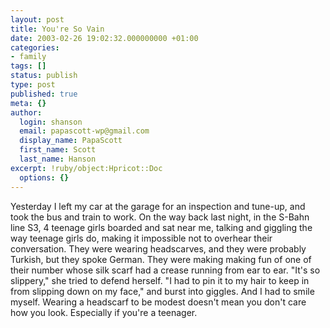 ```yaml
---
layout: post
title: You're So Vain
date: 2003-02-26 19:02:32.000000000 +01:00
categories:
- family
tags: []
status: publish
type: post
published: true
meta: {}
author:
  login: shanson
  email: papascott-wp@gmail.com
  display_name: PapaScott
  first_name: Scott
  last_name: Hanson
excerpt: !ruby/object:Hpricot::Doc
  options: {}
---
```

<p>Yesterday I left my car at the garage for an inspection and tune-up, and took the bus and train to work. On the way back last night, in the S-Bahn line S3, 4 teenage girls boarded and sat near me, talking and giggling the way teenage girls do, making it impossible not to overhear their conversation. They were wearing headscarves, and they were probably Turkish, but they spoke German. They were making making fun of one of their number whose silk scarf had a crease running from ear to ear.  "It's so slippery," she tried to defend herself. "I had to pin it to my hair to keep in from slipping down on my face," and burst into giggles. And I had to smile myself. Wearing a headscarf to be modest doesn't mean you don't care how you look. Especially if you're a teenager.</p>
